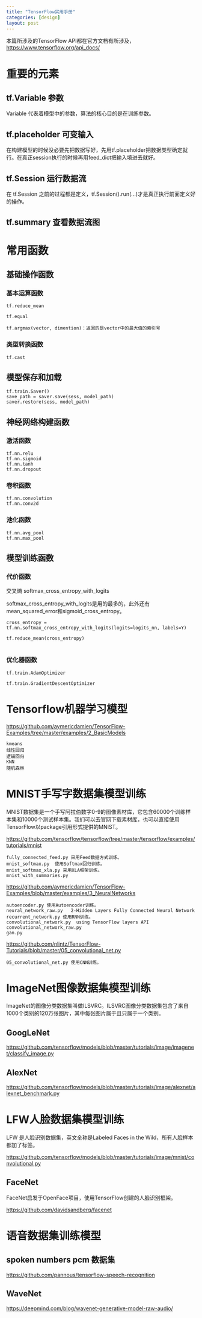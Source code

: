 ```yaml
---
title: "TensorFlow实用手册"
categories: [design]
layout: post
---
```


本篇所涉及的TensorFlow API都在官方文档有所涉及，https://www.tensorflow.org/api_docs/


# 重要的元素

## tf.Variable 参数

Variable 代表着模型中的参数，算法的核心目的是在训练参数。


## tf.placeholder 可变输入

在构建模型的时候没必要先把数据写好，先用tf.placeholder把数据类型确定就行。在真正session执行的时候再用feed_dict把输入填进去就好。

## tf.Session 运行数据流

在 tf.Session 之前的过程都是定义，tf.Session().run(...)才是真正执行前面定义好的操作。


## tf.summary 查看数据流图



# 常用函数


## 基础操作函数

### 基本运算函数

```
tf.reduce_mean

tf.equal

tf.argmax(vector, dimention)：返回的是vector中的最大值的索引号
```

### 类型转换函数

```
tf.cast
```

## 模型保存和加载

```
tf.train.Saver()
save_path = saver.save(sess, model_path)
saver.restore(sess, model_path)
```




## 神经网络构建函数

### 激活函数

```
tf.nn.relu
tf.nn.sigmoid
tf.nn.tanh
tf.nn.dropout
```

### 卷积函数

```
tf.nn.convolution
tf.nn.conv2d
```

### 池化函数

```
tf.nn.avg_pool
tf.nn.max_pool
```




## 模型训练函数

### 代价函数

交叉熵 softmax_cross_entropy_with_logits

softmax_cross_entropy_with_logits是用的最多的，此外还有mean_squared_error和sigmoid_cross_entropy。

```
cross_entropy = tf.nn.softmax_cross_entropy_with_logits(logits=logits_nn, labels=Y)

tf.reduce_mean(cross_entropy)


```


### 优化器函数

```
tf.train.AdamOptimizer

tf.train.GradientDescentOptimizer
```




# Tensorflow机器学习模型

https://github.com/aymericdamien/TensorFlow-Examples/tree/master/examples/2_BasicModels

	kmeans
	线性回归
	逻辑回归
	KNN
	随机森林






# MNIST手写字数据集模型训练

MNIST数据集是一个手写阿拉伯数字0-9的图像素材库，它包含60000个训练样本集和10000个测试样本集。我们可以去官网下载素材库，也可以直接使用TensorFlow以package引用形式提供的MNIST。

https://github.com/tensorflow/tensorflow/tree/master/tensorflow/examples/tutorials/mnist


	fully_connected_feed.py 采用Feed数据方式训练。
	mnist_softmax.py  使用Softmax回归训练。
	mnist_softmax_xla.py 采用XLA框架训练。
	mnist_with_summaries.py



https://github.com/aymericdamien/TensorFlow-Examples/blob/master/examples/3_NeuralNetworks

	autoencoder.py 使用Autoencoder训练。
	neural_network_raw.py 	2-Hidden Layers Fully Connected Neural Network
	recurrent_network.py 使用RNN训练。
	convolutional_network.py  using TensorFlow layers API
	convolutional_network_raw.py
	gan.py


https://github.com/nlintz/TensorFlow-Tutorials/blob/master/05_convolutional_net.py

	05_convolutional_net.py 使用CNN训练。





# ImageNet图像数据集模型训练

ImageNet的图像分类数据集叫做ILSVRC。ILSVRC图像分类数据集包含了来自1000个类别的120万张图片，其中每张图片属于且只属于一个类别。

## GoogLeNet

https://github.com/tensorflow/models/blob/master/tutorials/image/imagenet/classify_image.py

## AlexNet

https://github.com/tensorflow/models/blob/master/tutorials/image/alexnet/alexnet_benchmark.py




# LFW人脸数据集模型训练

LFW 是人脸识别数据集，英文全称是Labeled Faces in the Wild，所有人脸样本都加了标签。

https://github.com/tensorflow/models/blob/master/tutorials/image/mnist/convolutional.py

## FaceNet

FaceNet启发于OpenFace项目，使用TensorFlow创建的人脸识别框架。

https://github.com/davidsandberg/facenet







# 语音数据集训练模型

## spoken numbers pcm 数据集

https://github.com/pannous/tensorflow-speech-recognition

## WaveNet

https://deepmind.com/blog/wavenet-generative-model-raw-audio/
